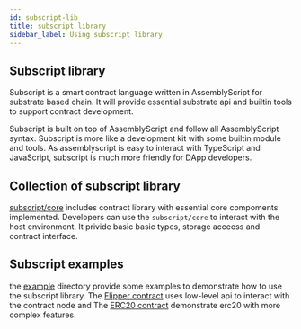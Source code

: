```yaml
---
id: subscript-lib
title: subscript library
sidebar_label: Using subscript library
---
```


## Subscript library

Subscript is a smart contract language written in AssemblyScript for substrate based chain.
It will provide essential substrate api and builtin tools to support contract development.

Subscript is built on top of AssemblyScript and follow all AssemblyScript syntax.
Subscript is more like a development kit with some builtin module and tools.
As assemblyscript is easy to interact with TypeScript and JavaScript,
subscript is much more friendly for DApp developers.

## Collection of subscript library

[subscript/core](https://github.com/ascontract/subscript/tree/master/core) includes
contract library with essential core compoments implemented.
Developers can use the `subscript/core` to interact with the host environment.
It privide basic basic types, storage acceess and contract interface.

## Subscript examples

the [example](https://github.com/ascontract/subscript/tree/master/examples) directory provide some examples to demonstrate how to use the subscript library.
The [Flipper contract](https://github.com/ascontract/subscript/tree/master/examples/flipper) uses low-level api to interact with the contract node and
The [ERC20 contract](https://github.com/ascontract/subscript/tree/master/examples/erc20) demonstrate erc20 with more complex features.